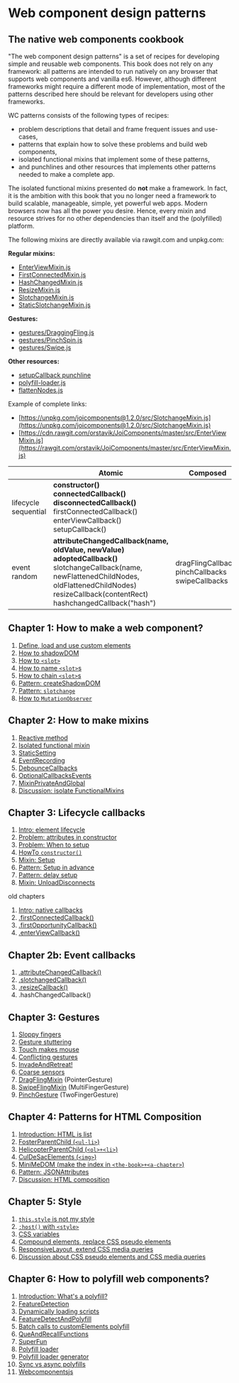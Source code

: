 # Web component design patterns

## The native web components cookbook

"The web component design patterns" is a set of recipes for developing simple and reusable web components. 
This book does not rely on any framework: all patterns are intended to run natively on any browser 
that supports web components and vanilla es6. 
However, although different frameworks might require a different mode of implementation, 
most of the patterns described here should be relevant for developers using other frameworks.

WC patterns consists of the following types of recipes:
* problem descriptions that detail and frame frequent issues and use-cases,
* patterns that explain how to solve these problems and build web components,
* isolated functional mixins that implement some of these patterns,
* and punchlines and other resources that implements other patterns needed to make a complete app.

The isolated functional mixins presented do **not** make a framework. 
In fact, it is the ambition with this book that you no longer need a framework to build
scalable, manageable, simple, yet powerful web apps. Modern browsers now has all the power you desire.
Hence, every mixin and resource strives for no other dependencies than itself and 
the (polyfilled) platform. 

The following mixins are directly available via rawgit.com and unpkg.com:

**Regular mixins:**
* [EnterViewMixin.js](src/EnterViewMixin.js)
* [FirstConnectedMixin.js](src/FirstConnectedMixin.js)
* [HashChangedMixin.js](src/HashChangedMixin.js)
* [ResizeMixin.js](src/ResizeMixin.js)
* [SlotchangeMixin.js](src/SlotchangeMixin.js)
* [StaticSlotchangeMixin.js](src/StaticSlotchangeMixin.js)

**Gestures:**
* [gestures/DraggingFling.js](src/gestures/DraggingFling.js)
* [gestures/PinchSpin.js](src/gestures/PinchSpin.js)
* [gestures/Swipe.js](src/gestures/Swipe.js)

**Other resources:**
* [setupCallback punchline]()
* [polyfill-loader.js](src/polyfill-loader.js)
* [flattenNodes.js](src/flattenNodes.js)

Example of complete links:
 * [https://unpkg.com/joicomponents@1.2.0/src/SlotchangeMixin.js](https://unpkg.com/joicomponents@1.2.0/src/SlotchangeMixin.js)
 * [https://cdn.rawgit.com/orstavik/JoiComponents/master/src/EnterViewMixin.js](https://rawgit.com/orstavik/JoiComponents/master/src/EnterViewMixin.js)

|            | Atomic  | Composed |
| ---------- |-------- | -------- |
| lifecycle<br>sequential  | **constructor()**<br>**connectedCallback()**<br>**disconnectedCallback()**<br>firstConnectedCallback()<br>enterViewCallback()<br>setupCallback() |  |
| event<br>random      | **attributeChangedCallback(name, oldValue, newValue)**<br>**adoptedCallback()**<br>slotchangeCallback(name, newFlattenedChildNodes, oldFlattenedChildNodes)<br>resizeCallback(contentRect)<br>hashchangedCallback("hash")<br> | dragFlingCallbacks<br>pinchCallbacks<br>swipeCallbacks|

## Chapter 1: How to make a web component?
1. [Define, load and use custom elements](book/chapter1/Pattern1_CreateElement.md)
2. [How to shadowDOM](book/chapter1/HowTo_shadowDOM.md)
3. [How to `<slot>`](book/chapter1/HowTo_slot.md)
4. [How to name `<slot>`s](book/chapter1/HowTo_namedSlots.md)
5. [How to chain `<slot>`s](book/chapter1/HowTo_chainSlots.md)
6. [Pattern: createShadowDOM](book/chapter1/Pattern1_shadowDomStrategies.md)
7. [Pattern: `slotchange`](book/chapter1/Pattern2_slotchange.md)
8. [How to `MutationObserver`](book/chapter1/HowTo_MutationObserver.md)
<!--9. [Discussion: slotchange](book/chapter1/Old_slotchange.md)-->

## Chapter 2: How to make mixins
1. [Reactive method](book/chapter2_HowToMakeMixins/Pattern1_ReactiveMethod.md)
2. [Isolated functional mixin](book/chapter2_HowToMakeMixins/Pattern2_FunctionalMixin.md)
3. [StaticSetting](book/chapter2_HowToMakeMixins/Pattern3_StaticSettings.md)
4. [EventRecording](book/chapter2_HowToMakeMixins/Pattern4_EventRecording.md)
5. [DebounceCallbacks](book/chapter2_HowToMakeMixins/Pattern5_DebounceCallbacks.md)
6. [OptionalCallbacksEvents](book/chapter2_HowToMakeMixins/Pattern6_OptionalCallbacksEvents.md)
7. [MixinPrivateAndGlobal](book/chapter2_HowToMakeMixins/Pattern7_MixinPrivateAndGlobal.md)
8. [Discussion: isolate FunctionalMixins](book/chapter2_HowToMakeMixins/Discussion_IsolatedFunctionalMixin.md)
<!--9. [MixinPrivateAndGlobal](book/chapter1b_HowToMakeMixins/PatternY_second-level-function-mixin.md)-->

## Chapter 3: Lifecycle callbacks
1. [Intro: element lifecycle](book/chapter3_element_lifecycle/Intro_element_lifecycle.md)
2. [Problem: attributes in constructor](book/chapter3_element_lifecycle/Problem1_attributesInConstructor.md)
3. [Problem: When to setup](book/chapter3_element_lifecycle/Problem2_setupElement.md)
4. [HowTo `constructor()`](book/chapter3_element_lifecycle/HowTo_constructor.md)
5. [Mixin: Setup](book/chapter3_element_lifecycle/Mixin_setup.md)
6. [Pattern: Setup in advance](book/chapter3_element_lifecycle/Pattern1_setup_in_advance.md)
7. [Pattern: delay setup](book/chapter3_element_lifecycle/Pattern2_delay_setup.md)
8. [Mixin: UnloadDisconnects](book/chapter3_element_lifecycle/Mixin_unload_disconnects.md)

old chapters
1. [Intro: native callbacks](trash/book/Intro_native_lifecycle_hooks.md)
2. [.firstConnectedCallback()](trash/book/Mixin4_FirstConnectedMixin.md)
3. [.firstOpportunityCallback()](trash/book/chapterSetup/Mixin6_FirstOpportunityMixin.md)
4. [.enterViewCallback()](book/chapter4_basicMixins_whileConnected/Mixin5_EnterViewMixin.md)

## Chapter 2b: Event callbacks
1. [.attributeChangedCallback()](book/chapter4_basicMixins_whileConnected/HowTo_attributeChangedCallback.md)
2. [.slotchangedCallback()](book/chapter4_basicMixins_whileConnected/Mixin1_SlotchangeMixin.md)
3. [.resizeCallback()](book/chapter4_basicMixins_whileConnected/Mixin2_ResizeMixin.md)
4. .hashChangedCallback()
<!-- 4. liefi-->

## Chapter 3: Gestures
1. [Sloppy fingers](book/chapter5_gestures/Problem1_sloppy_fingers.md)
2. [Gesture stuttering](book/chapter5_gestures/Problem2_gesture_stuttering.md)
3. [Touch makes mouse](book/chapter5_gestures/Problem3_touch_the_mouse.md)
4. [Conflicting gestures](book/chapter5_gestures/Problem4_conflicting_gestures.md)
5. [InvadeAndRetreat!](book/chapter5_gestures/Pattern5_InvadeAndRetreat.md)
6. [Coarse sensors](book/chapter5_gestures/Problem5_coarse_sensors.md)
7. [DragFlingMixin](book/chapter5_gestures/Mixin1_DraggingFlingGesture.md) (PointerGesture)
8. [SwipeFlingMixin](book/chapter5_gestures/Mixin2_FlingEventMixin.md) (MultiFingerGesture)
9. [PinchGesture](book/chapter5_gestures/Mixin3_PinchSpinGesture.md) (TwoFingerGesture)

## Chapter 4: Patterns for HTML Composition
1. [Introduction: HTML is list](book/chapter6_html_comp/Intro_HTML-Lists.md)
2. [FosterParentChild (`<ul-li>`)](book/chapter6_html_comp/Pattern1_FosterParentChild.md)
3. [HelicopterParentChild (`<ol>+<li>`)](book/chapter6_html_comp/Pattern2_HelicopterParentChild.md)
4. [CulDeSacElements (`<img>`)](book/chapter6_html_comp/Pattern3_CulDeSacElements.md)
5. [MiniMeDOM (make the index in `<the-book>+<a-chapter>`)](book/chapter6_html_comp/Pattern4_MiniMe.md)
6. [Pattern: JSONAttributes](book/chapter6_html_comp/Pattern_jsonAttributes.md)
7. [Discussion: HTML composition](book/chapter6_html_comp/Discussion_HTML_composition.md)


<!--
A. Polymer BaseElement with just mapping properties to attributes.
B. LitElement and its ._render() method.

Put A and B in the chapter 1?

Y. Lazy-img 
Dont know where to put this one. :Chapter on use-case examples??
Element to wrap methods for lazy-loading image. 
Sometimes, this needs to be inlined. But often not, only loaded first.
Look at the lighthouse presentation Google/IO

Z. Sibling based ordered list.

-->

## Chapter 5: Style                                   
1. [`this.style` is not my style](book/chapter7_style/Pattern1_this_style_is_not_my_style.md) 
2. [`:host()` with `<style>`](book/chapter7_style/Pattern2_host_with_style.md) 
3. [CSS variables](book/chapter7_style/Pattern3_css_variables.md) 
4. [Compound elements, replace CSS pseudo elements](book/chapter7_style/Pattern4_css_pseudo_elements.md) 
5. [ResponsiveLayout, extend CSS media queries](book/chapter7_style/Pattern5_ResponsiveLayout.md)
6. [Discussion about CSS pseudo elements and CSS media queries](book/chapter7_style/Discussion_mediaqueries_pseudoelements.md) 
<!---
7. Discussion. Coherence and style
* How to handle app-wide styling. Local coherence (cohesion), thematic coherence, global coherence.
When and why to put the content of an element in the lightDom? In app-specific elements where you want 
to apply global/thematic styles to the element. And when you have control of the use of that element.
Don't split this piece of the app into too many pieces. These pieces of the app should mostly be about 
template composition. And only minor event composition. If you need to apply a lot of UI logic, 
you probably need a generic UI web component.

8. keep it light. App specific components and style. Non-composable, but universally stylable.

9. Path based styling. Changing the path in the stylesheet, and not the class or attribute on the element.
Sometimes you have a tree structure in your DOM that reflects a tree structure in you state data.
When you have such a mapping, and you have everything in the same lightDOM accessible to the same stylesheets,
you can instead of changing each element, change the css paths that attribute styles to each element.
This is not for beginners. This is not necessarily a good pattern. But it is a pattern.
-->
## Chapter 6: How to polyfill web components?
1. [Introduction: What's a polyfill?](book/chapter9_polyfill/Intro_Polyfills.md)
2. [FeatureDetection](book/chapter9_polyfill/Pattern1_FeatureDetection.md)
3. [Dynamically loading scripts](book/chapter9_polyfill/Pattern2_LoadScript.md)
4. [FeatureDetectAndPolyfill](book/chapter9_polyfill/Pattern3_FeatureDetectAndPolyfill.md)
5. [Batch calls to customElements polyfill](book/chapter9_polyfill/Pattern4_BatchCustomElementUpgrades.md)
6. [QueAndRecallFunctions](book/chapter9_polyfill/Pattern5_QueAndRecallFunctions.md)
7. [SuperFun](book/chapter9_polyfill/Pattern6_SuperFun.md)
8. [Polyfill loader](book/chapter9_polyfill/Pattern7_PolyfillLoader.md)
9. [Polyfill loader generator](book/chapter9_polyfill/Pattern8_PolyfillLoaderGenerator.md)
10. [Sync vs async polyfills](book/chapter9_polyfill/Discussion_sync_vs_async_polyfilling.md)
11. [Webcomponentsjs](book/chapter9_polyfill/Pattern9_webcomponentsjsCousin.md)
<!---
5. [Transpile web components to es5](tutorials/chapter1/PatternX_HowToPolyfillOnClient.md)
explain that custom elements with content in the lightDom should be considered app-specific components.
-->

<!---
## Chapter 8: Composition of app-specific web components
1. 
2. props down, (custom) events up
((ATT!! In generic custom elements, it is more children and attributes down, events up)).

3. dispatch and observe, in a joiState

2. MVC. Catching app events on window (or another element event bus 
(https://stackoverflow.com/questions/42757051/web-components-design-pattern)
).

<!--6. [KeepItLight - benefits of adding dom to the lightDom in app specific components is ](book/chapter4/Pattern5_KeepItLight.md)--> 

<!--
## Chapter 9: Single state management
1. Using an event bus. With a state mananger.
2. dispatching directly on an element. 
3. the concept of immutability. and the benefits of dirty checking.
4. what are reducers? and the benefit of pure functions.
5. what are computer functions? and the problem of either nesting reducers or redundant functionality.
6. why use observers? and the problem of managing async actions in a sync centralized state.
7. what is joiState and how to use it?
-->

<!--
### What do you mean "web component"?

Many different frameworks such as React and Angular enable developers to make components for the web.
However, components tailored and dependent on a framework we call by that frameworks name, such as 
"React component" or "Angular component". They are components made to be used on the web, 
but they are not what is commonly refered to as "web components".

"Web components" means a components that can run *natively* in a modern browser. 
"Web components" always imply "*native* web components".
They do not rely on a framework in browsers compliant with the whatwg and es6 specification.

Still, "web components" can mean many different things. 
On the one hand, when we say "web components", we might refer to the simplest custom element. 
A custom element that uses neither shadowDom nor HTML template, and that is directly defined before use in the app (no es6 module loading).
On the other hand, a "web component" might refer to a most advanced custom element.
A custom element with a HTML template based shadowDom, written by someone else and loaded as an es6 module.

To clarify this myriad of terms, I think it is wise to apply the following taxonomy.
If you intend for a web component to be reused, it should be made available as an importable module.
You should also highlight that the web component is intended to be "reusable", generic to many apps and 
complying more thoroughly with HTML standards. You often should add the label "reusable" to that component.

If you are talking about a `custom element` that uses neither shadowDom nor 

Web components provide an excellent interface for integrating custom HTML+JS+CSS modules. 
Once familiar with the makeup of web components, it is my contention that you no longer will need a framework.
Web components is enough. They provide a great means both to organize and stabilize your own work and 
collaborate with others. It might not be perfect. And it needs to be polyfilled in old browsers. 
But it will still provides you with the only, cleanest and simplest API for making native HTML+JS+CSS modules.
-->

<!--
## Discussion: Is this a framework?
The resources presented in this book solves most of the problems that other frameworks solve.
You can therefore compare the content of this book with the content of other frameworks.

However, all the mixins and punchline and other resources in this book are **isolated**.
They do not depend on each other, they have no cross dependencies.
This means that you can use them one by one, and import them one by one.

One major difference between this books and other frameworks is that it does not extend the HTML template.
If you want, you can combine the resources in this book with a template library such as 
hyperHTML or lit-html.
However, in my experience, using such complex templates inside the shadowDOM of a custom element 
more often than not ends up as a temporary meassure.
As the complexity inside a custom element with a big and functionaly complex template grows,
the need to split the element up pushes the developer to also split up and de-functionalize the template.
Sure, syntactic sugar such as simple databinding and/or simple binding of event listeners might persist, 
but when the template shrinks, the benefit of using a template engine over plain HTML and JS decreases.
In my opinion, the scales hinges on making web components reusable as in *composeable*.
And this problem I feel is solved with the right mix of isolated functional mixins that produce 
reactive callbacks, and in use, these mixins removes the need and desire for extending the HTML template.

This book also strives for 100% transparency.
In addition to web components v.1 standard and es6, this book aims to explain all the important 
problems and all the relevant design decisions made in the framework.
Complete transparency. A no FUD framework. 
If the resources you use in addition to the platform does something you do not understand, or 
has made a design choice you do not understand, the goal is that you in this book will find
a description of all the problems this resource needs to address, the patterns used to solve them,
demos of these patterns *and* the code itself so that you can undertand it *fully* yourself and
write your own alternative solution or fix the existing solution yourself.

The value in this book is therefore foremost the problem and pattern descriptions.
These descriptions illustrate a journey you can take in order to make a framework (in this manner).

-->